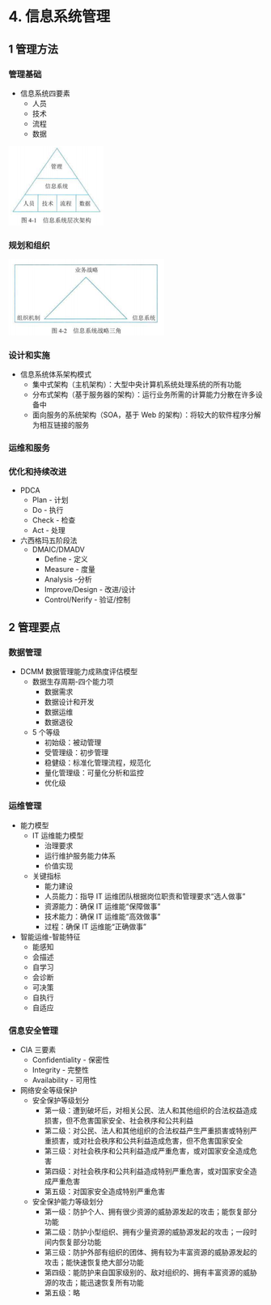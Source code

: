 # 4. 信息系统管理

## 1 管理方法

### 管理基础

- 信息系统四要素
  - 人员
  - 技术
  - 流程
  - 数据

![1692500090824](image/4.信息系统管理/1692500090824.png)

### 规划和组织

![1692500615256](image/4.信息系统管理/1692500615256.png)

### 设计和实施

- 信息系统体系架构模式
  - 集中式架构（主机架构）：大型中央计算机系统处理系统的所有功能
  - 分布式架构（基于服务器的架构）：运行业务所需的计算能力分散在许多设备中
  - 面向服务的系统架构（SOA，基于 Web 的架构）：将较大的软件程序分解为相互链接的服务

### 运维和服务

### 优化和持续改进

- PDCA
  - Plan - 计划
  - Do - 执行
  - Check - 检查
  - Act - 处理
- 六西格玛五阶段法
  - DMAIC/DMADV
    - Define - 定义
    - Measure - 度量
    - Analysis -分析
    - Improve/Design - 改进/设计
    - Control/Nerify - 验证/控制

## 2 管理要点

### 数据管理

- DCMM 数据管理能力成熟度评估模型
  - 数据生存周期-四个能力项
    - 数据需求
    - 数据设计和开发
    - 数据运维
    - 数据退役
  - 5 个等级
    - 初始级：被动管理
    - 受管理级：初步管理
    - 稳健级：标准化管理流程，规范化
    - 量化管理级：可量化分析和监控
    - 优化级

### 运维管理

- 能力模型
  - IT 运维能力模型
    - 治理要求
    - 运行维护服务能力体系
    - 价值实现
  - 关键指标
    - 能力建设
    - 人员能力：指导 IT 运维团队根据岗位职责和管理要求“选人做事”
    - 资源能力：确保 IT 运维能“保障做事”
    - 技术能力：确保 IT 运维能“高效做事”
    - 过程：确保 IT 运维能“正确做事”
- 智能运维-智能特征
  - 能感知
  - 会描述
  - 自学习
  - 会诊断
  - 可决策
  - 自执行
  - 自适应

### 信息安全管理

- CIA 三要素
  - Confidentiality - 保密性
  - Integrity - 完整性
  - Availability - 可用性
- 网络安全等级保护
  - 安全保护等级划分
    - 第一级：遭到破坏后，对相关公民、法人和其他组织的合法权益造成损害，但不危害国家安全、社会秩序和公共利益
    - 第二级：对公民、法人和其他组织的合法权益产生严重损害或特别严重损害，或对社会秩序和公共利益造成危害，但不危害国家安全
    - 第三级：对社会秩序和公共利益造成严重危害，或对国家安全造成危害
    - 第四级：对社会秩序和公共利益造成特别严重危害，或对国家安全造成严重危害
    - 第五级：对国家安全造成特别严重危害
  - 安全保护能力等级划分
    - 第一级：防护个人、拥有很少资源的威胁源发起的攻击；能恢复部分功能
    - 第二级：防护小型组织、拥有少量资源的威胁源发起的攻击；一段时间内恢复部分功能
    - 第三级：防护外部有组织的团体、拥有较为丰富资源的威胁源发起的攻击；能快速恢复绝大部分功能
    - 第四级：能防护来自国家级别的、敌对组织的、拥有丰富资源的威胁源的攻击；能迅速恢复所有功能
    - 第五级：略
